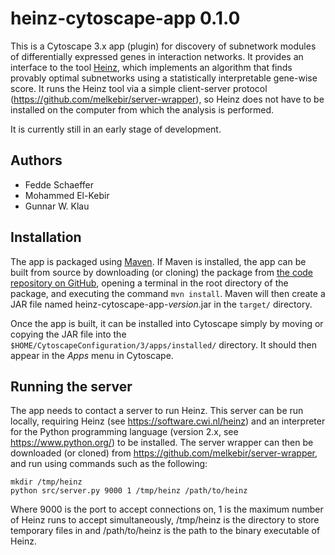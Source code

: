 heinz-cytoscape-app 0.1.0
=========================

This is a Cytoscape 3.x app (plugin) for discovery of subnetwork modules of differentially
expressed genes in interaction networks. It provides an interface to the tool [Heinz](https://software.cwi.nl/heinz),
which implements an algorithm that finds provably optimal
subnetworks using a statistically interpretable gene-wise score. It runs the Heinz tool via a simple client-server protocol
(https://github.com/melkebir/server-wrapper), so Heinz does not have to
be installed on the computer from which the analysis is performed.

It is currently still in an early stage of development.

Authors
-------

- Fedde Schaeffer
- Mohammed El-Kebir
- Gunnar W. Klau

Installation
------------

The app is packaged using [Maven](https://maven.apache.org/). If
Maven is installed, the app can be built from source by 
downloading (or cloning) the package from [the code repository
on GitHub](https://github.com/ls-cwi/heinz-app), opening a
terminal in the root directory of the package, and executing the
command `mvn install`. Maven will then create a JAR file named
heinz-cytoscape-app-*version*.jar in the `target/` directory.

Once the app is built, it can be installed into Cytoscape simply by moving or
copying the JAR file into the `$HOME/CytoscapeConfiguration/3/apps/installed/`
directory. It should then appear in the *Apps* menu in Cytoscape.

Running the server
------------------

The app needs to contact a server to run Heinz. This server can be run locally, requiring Heinz (see https://software.cwi.nl/heinz) and an interpreter for the Python programming language (version 2.x, see https://www.python.org/) to be installed.  The server wrapper can then be downloaded (or cloned) from https://github.com/melkebir/server-wrapper, and run using commands such as the following:

```
mkdir /tmp/heinz
python src/server.py 9000 1 /tmp/heinz /path/to/heinz
```

Where 9000 is the port to accept connections on, 1 is the maximum number
of Heinz runs to accept simultaneously, /tmp/heinz is the directory to
store temporary files in and /path/to/heinz is the path to the binary
executable of Heinz.
